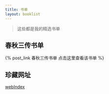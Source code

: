```yaml
---
title: 书单
layout: booklist
---
```


> 这些都是我的精选书单

## 春秋三传书单
{% post_link 春秋三传书单 点击这里查看该书单 %}

## 珍藏网址
[webIndex](https://ruxia-tjy.gitee.io/webindex/ "webIndex")
